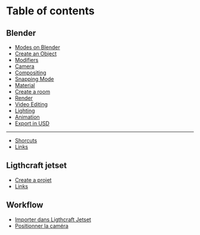 # Table of contents

## Blender

* [Modes on Blender](README.md)
* [Create an Object](blender/create-an-object.md)
* [Modifiers](blender/modifiers.md)
* [Camera](blender/camera.md)
* [Compositing](blender/compositing.md)
* [Snapping Mode](blender/snapping-mode.md)
* [Material](blender/material.md)
* [Create a room](<README (1).md>)
* [Render](blender/render.md)
* [Video Editing](blender/video-editing.md)
* [Lighting](blender/lighting.md)
* [Animation](<README (2).md>)
* [Export in USD](blender/exporter-en-usd.md)

***

* [Shorcuts](shorcuts.md)
* [Links](links.md)

## Ligthcraft jetset

* [Create a projet](ligthcraft-jetset/creer-un-projet.md)
* [Links](ligthcraft-jetset/links.md)

## Workflow

* [Importer dans Ligthcraft Jetset](workflow/importer-dans-ligthcraft-jetset.md)
* [Positionner la caméra](workflow/positionner-la-camera.md)
